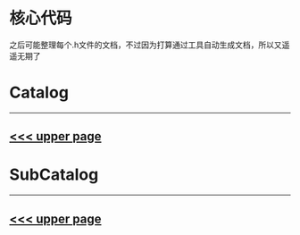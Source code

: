 # 核心代码

之后可能整理每个.h文件的文档，不过因为打算通过工具自动生成文档，所以又遥遥无期了

# Catalog
---
[<<< upper page](../README.md)
---

# SubCatalog

---
[<<< upper page](../README.md)
---